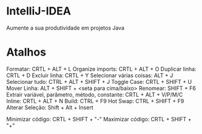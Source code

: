 # IntelliJ-IDEA
Aumente a sua produtividade em projetos Java

# Atalhos
Formatar: CRTL + ALT + L
Organize imports: CRTL + ALT + O
Duplicar linha: CRTL + D
Excluir linha: CRTL + Y
Selecionar várias coisas: ALT + J
Selecionar tudo: CTRL + ALT + SHIFT + J
Toggle Case: CRTL + SHIFT + U
Mover Linha: ALT + SHIFT + <seta para cima/baixo>
Renomear: SHIFT + F6 
Extrair variável, parâmetro, método, constante: CRTL + ALT + V/P/M/C
Inline: CRTL + ALT + N
Build: CTRL + F9
Hot Swap: CTRL + SHIFT + F9
Alterar Seleção: Shift + Alt + Insert

Minimizar código: CRTL + SHIFT + "-"
Maximizar código: CRTL + SHIFT + "+"
